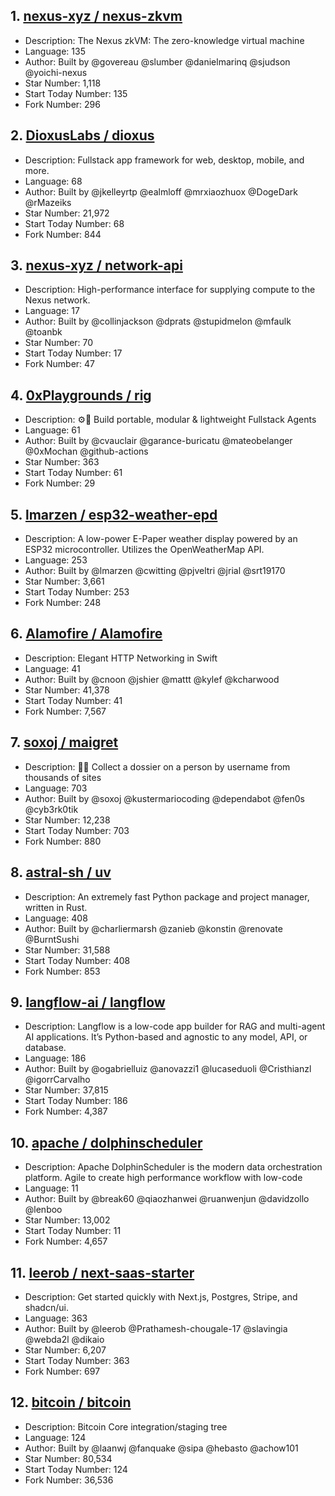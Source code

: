 ## 1. [nexus-xyz / nexus-zkvm](https://github.com/nexus-xyz/nexus-zkvm)
- Description: The Nexus zkVM: The zero-knowledge virtual machine
- Language: 135
- Author: Built by @govereau @slumber @danielmarinq @sjudson @yoichi-nexus
- Star Number: 1,118
- Start Today Number: 135
- Fork Number: 296

## 2. [DioxusLabs / dioxus](https://github.com/DioxusLabs/dioxus)
- Description: Fullstack app framework for web, desktop, mobile, and more.
- Language: 68
- Author: Built by @jkelleyrtp @ealmloff @mrxiaozhuox @DogeDark @rMazeiks
- Star Number: 21,972
- Start Today Number: 68
- Fork Number: 844

## 3. [nexus-xyz / network-api](https://github.com/nexus-xyz/network-api)
- Description: High-performance interface for supplying compute to the Nexus network.
- Language: 17
- Author: Built by @collinjackson @dprats @stupidmelon @mfaulk @toanbk
- Star Number: 70
- Start Today Number: 17
- Fork Number: 47

## 4. [0xPlaygrounds / rig](https://github.com/0xPlaygrounds/rig)
- Description: ⚙️🦀 Build portable, modular & lightweight Fullstack Agents
- Language: 61
- Author: Built by @cvauclair @garance-buricatu @mateobelanger @0xMochan @github-actions
- Star Number: 363
- Start Today Number: 61
- Fork Number: 29

## 5. [lmarzen / esp32-weather-epd](https://github.com/lmarzen/esp32-weather-epd)
- Description: A low-power E-Paper weather display powered by an ESP32 microcontroller. Utilizes the OpenWeatherMap API.
- Language: 253
- Author: Built by @lmarzen @cwitting @pjveltri @jrial @srt19170
- Star Number: 3,661
- Start Today Number: 253
- Fork Number: 248

## 6. [Alamofire / Alamofire](https://github.com/Alamofire/Alamofire)
- Description: Elegant HTTP Networking in Swift
- Language: 41
- Author: Built by @cnoon @jshier @mattt @kylef @kcharwood
- Star Number: 41,378
- Start Today Number: 41
- Fork Number: 7,567

## 7. [soxoj / maigret](https://github.com/soxoj/maigret)
- Description: 🕵️‍♂️ Collect a dossier on a person by username from thousands of sites
- Language: 703
- Author: Built by @soxoj @kustermariocoding @dependabot @fen0s @cyb3rk0tik
- Star Number: 12,238
- Start Today Number: 703
- Fork Number: 880

## 8. [astral-sh / uv](https://github.com/astral-sh/uv)
- Description: An extremely fast Python package and project manager, written in Rust.
- Language: 408
- Author: Built by @charliermarsh @zanieb @konstin @renovate @BurntSushi
- Star Number: 31,588
- Start Today Number: 408
- Fork Number: 853

## 9. [langflow-ai / langflow](https://github.com/langflow-ai/langflow)
- Description: Langflow is a low-code app builder for RAG and multi-agent AI applications. It’s Python-based and agnostic to any model, API, or database.
- Language: 186
- Author: Built by @ogabrielluiz @anovazzi1 @lucaseduoli @Cristhianzl @igorrCarvalho
- Star Number: 37,815
- Start Today Number: 186
- Fork Number: 4,387

## 10. [apache / dolphinscheduler](https://github.com/apache/dolphinscheduler)
- Description: Apache DolphinScheduler is the modern data orchestration platform. Agile to create high performance workflow with low-code
- Language: 11
- Author: Built by @break60 @qiaozhanwei @ruanwenjun @davidzollo @lenboo
- Star Number: 13,002
- Start Today Number: 11
- Fork Number: 4,657

## 11. [leerob / next-saas-starter](https://github.com/leerob/next-saas-starter)
- Description: Get started quickly with Next.js, Postgres, Stripe, and shadcn/ui.
- Language: 363
- Author: Built by @leerob @Prathamesh-chougale-17 @slavingia @webda2l @dikaio
- Star Number: 6,207
- Start Today Number: 363
- Fork Number: 697

## 12. [bitcoin / bitcoin](https://github.com/bitcoin/bitcoin)
- Description: Bitcoin Core integration/staging tree
- Language: 124
- Author: Built by @laanwj @fanquake @sipa @hebasto @achow101
- Star Number: 80,534
- Start Today Number: 124
- Fork Number: 36,536